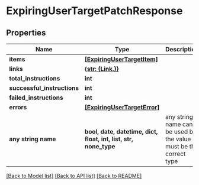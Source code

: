 # ExpiringUserTargetPatchResponse


## Properties
Name | Type | Description | Notes
------------ | ------------- | ------------- | -------------
**items** | [**[ExpiringUserTargetItem]**](ExpiringUserTargetItem.md) |  | 
**links** | [**{str: (Link,)}**](Link.md) |  | [optional] 
**total_instructions** | **int** |  | [optional] 
**successful_instructions** | **int** |  | [optional] 
**failed_instructions** | **int** |  | [optional] 
**errors** | [**[ExpiringUserTargetError]**](ExpiringUserTargetError.md) |  | [optional] 
**any string name** | **bool, date, datetime, dict, float, int, list, str, none_type** | any string name can be used but the value must be the correct type | [optional]

[[Back to Model list]](../README.md#documentation-for-models) [[Back to API list]](../README.md#documentation-for-api-endpoints) [[Back to README]](../README.md)


